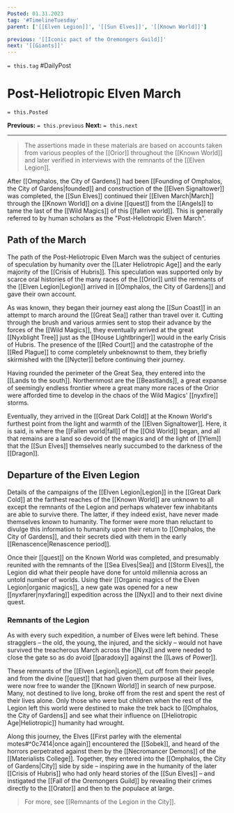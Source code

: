 ```yaml
---
Posted: 01.31.2023
tag: '#TimelineTuesday'
parent: ['[[Elven Legion]]', '[[Sun Elves]]', '[[Known World]]']

previous: '[[Iconic pact of the Oremongers Guild]]'
next: '[[Giants]]'
---
```

`= this.tag` #DailyPost
# Post-Heliotropic Elven March
`= this.Posted`

**Previous:** `= this.previous`
**Next:** `= this.next`

---

> The assertions made in these materials are based on accounts taken from various peoples of the [[Orior]] throughout the [[Known World]] and later verified in interviews with the remnants of the [[Elven Legion]].

After [[Omphalos, the City of Gardens]] had been [[Founding of Omphalos, the City of Gardens|founded]] and construction of the [[Elven Signaltower]] was completed, the [[Sun Elves]] continued their [[Elven March|March]] through the [[Known World]] on a divine [[quest]] from the [[Angels]] to tame the last of the [[Wild Magics]] of this [[fallen world]]. This is generally referred to by human scholars as the "Post-Heliotropic Elven March".

## Path of the March

The path of the Post-Heliotropic Elven March was the subject of centuries of speculation by humanity over the [[Later Heliotropic Age]] and the early majority of the [[Crisis of Hubris]]. This speculation was supported only by scarce oral histories of the many races of the [[Orior]] until the remnants of the [[Elven Legion|Legion]] arrived in [[Omphalos, the City of Gardens]] and gave their own account.

As was known, they began their journey east along the [[Sun Coast]] in an attempt to march around the [[Great Sea]] rather than travel over it. Cutting through the brush and various armies sent to stop their advance by the forces of the [[Wild Magics]], they eventually arrived at the great [[Nyxblight Tree]] just as the [[House Lightbringer]] would in the early Crisis of Hubris. The presence of the [[Red Court]] and the catastrophe of the [[Red Plague]] to come completely unbeknownst to them, they briefly skirmished with the [[Nycter]] before continuing their journey.

Having rounded the perimeter of the Great Sea, they entered into the [[Lands to the south]]. Northernmost are the [[Beastlands]], a great expanse of seemingly endless frontier where a great many more races of the Orior were afforded time to develop in the chaos of the Wild Magics' [[nyxfire]] storms.

Eventually, they arrived in the [[Great Dark Cold]] at the Known World's furthest point from the light and warmth of the [[Elven Signaltower]]. Here, it is said, is where the [[Fallen world|fall]] of the [[Old World]] began, and all that remains are a land so devoid of the magics and of the light of [[Ylem]] that the [[Sun Elves]] themselves nearly succumbed to the darkness of the [[Dragon]].

## Departure of the Elven Legion

Details of the campaigns of the [[Elven Legion|Legion]] in the [[Great Dark Cold]] at the farthest reaches of the [[Known World]] are unknown to all except the remnants of the Legion and perhaps whatever few inhabitants are able to survive there. The latter, if they indeed exist, have never made themselves known to humanity. The former were more than reluctant to divulge this information to humanity upon their return to [[Omphalos, the City of Gardens]], and their secrets died with them in the early [[Renascence|Renascence period]].

Once their [[quest]] on the Known World was completed, and presumably reunited with the remnants of the [[Sea Elves|Sea]] and [[Storm Elves]], the Legion did what their people have done for untold millennia across an untold number of worlds. Using their [[Organic magics of the Elven Legion|organic magics]], a new gate was opened for a new [[nyxfarer|nyxfaring]] expedition across the [[Nyx]] and to their next divine quest.

### Remnants of the Legion

As with every such expedition, a number of Elves were left behind. These stragglers – the old, the young, the injured, and the sickly – would not have survived the treacherous March across the [[Nyx]] and were needed to close the gate so as do avoid [[paradoxy]] against the [[Laws of Power]].

These remnants of the [[Elven Legion|Legion]], cut off from their people and from the divine [[quest]] that had given them purpose all their lives, were now free to wander the [[Known World]] in search of new purpose. Many, not destined to live long, broke off from the rest and spent the rest of their lives alone. Only those who were but children when the rest of the Legion left this world were destined to make the trek back to [[Omphalos, the City of Gardens]] and see what their influence on [[Heliotropic Age|Heliotropic]] humanity had wrought.

Along this journey, the Elves [[First parley with the elemental motes#^0c7414|once again]] encountered the [[Sobek]], and heard of the horrors perpetrated against them by the [[Necromancer Demons]] of the [[Materialists College]]. Together, they entered into the [[Omphalos, the City of Gardens|City]] side by side – inspiring awe in the humanity of the later [[Crisis of Hubris]] who had only heard stories of the [[Sun Elves]] – and instigated the [[Fall of the Oremongers Guild]] by revealing their crimes directly to the [[Orator]] and then to the populace at large.

> For more, see [[Remnants of the Legion in the City]].

